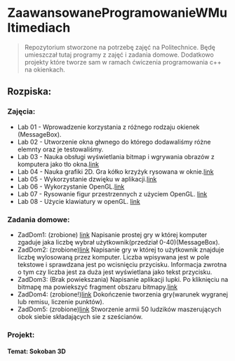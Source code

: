 # ZaawansowaneProgramowanieWMultimediach
>Repozytorium stworzone na potrzebę zajęć na Politechnice. Będę umieszczał tutaj programy z zajęć i zadania domowe. Dodatkowo projekty które tworze sam w ramach ćwiczenia programowania c++ na okienkach.

## Rozpiska:
### Zajęcia:
* Lab 01 - Wprowadzenie korzystania z różnego rodzaju okienek (MessageBox).
* Lab 02 - Utworzenie okna głwnego do którego dodawaliśmy różne elemnty oraz je testowaliśmy. 
* Lab 03 - Nauka obsługi wyświetlania bitmap i wgrywania obrazów z komputera jako tło okna.[link](https://github.com/dawiz147/ZaawansowaneProgramowanieWMultimediach/tree/master/Zajęcia/Lab%2003)
* Lab 04 - Nauka grafiki 2D. Gra kółko krzyżyk rysowana w oknie.[link](https://github.com/dawiz147/ZaawansowaneProgramowanieWMultimediach/tree/master/Zajęcia/Lab%2004)
* Lab 05 - Wykorzystanie dzwięku w aplikacji.[link](https://github.com/dawiz147/ZaawansowaneProgramowanieWMultimediach/tree/master/Zajęcia/Lab%2005)
* Lab 06 - Wykorzystanie OpenGL.[link](https://github.com/dawiz147/ZaawansowaneProgramowanieWMultimediach/tree/master/Zajęcia/Lab%2006)
* Lab 07 - Rysowanie figur przestrzennych z użyciem OpenGL. [link](https://github.com/dawiz147/ZaawansowaneProgramowanieWMultimediach/tree/master/Zajęcia/Lab%2007)
* Lab 08 - Użycie klawiatury w openGL. [link](https://github.com/dawiz147/ZaawansowaneProgramowanieWMultimediach/tree/master/Zajęcia/Lab%2007)
### Zadania domowe:
* ZadDom1: (zrobione) [link](https://github.com/dawiz147/ZaawansowaneProgramowanieWMultimediach/tree/master/ZadDom/ZadDom1)
Napisanie prostej gry w której komputer zgaduje jaka liczbę wybrał użytkownik(przedział 0-40)(MessageBox).
* ZadDom2: (zrobione)[link](https://github.com/dawiz147/ZaawansowaneProgramowanieWMultimediach/tree/master/ZadDom/ZadDom2)
Napisanie gry w której to użytkownik znajduje liczbę wylosowaną przez komputer. Liczba wpisywana jest w pole tekstowe i sprawdzana jest po wcisnięciu przycisku. Informacja zwrotna o tym czy liczba jest za duża jest wyświetlana jako tekst przycisku.
* ZadDom3: (Brak powiekszania)
Napisanie aplikacji lupki. Po kliknięciu na bitmapę ma powiekszyć fragment obszaru bitmapy.[link](https://github.com/dawiz147/ZaawansowaneProgramowanieWMultimediach/tree/master/ZadDom/ZadDom3)
* ZadDom4: (zrobione!)[link](https://github.com/dawiz147/ZaawansowaneProgramowanieWMultimediach/tree/master/ZadDom/ZadDom4)
Dokończenie tworzenia gry(warunek wygranej lub remisu, liczenie punktów).
* ZadDom5: (zrobione)[link](https://github.com/dawiz147/ZaawansowaneProgramowanieWMultimediach/tree/master/ZadDom/ZadDom5)
Stworzenie armii 50 ludzików maszerujących obok siebie składających sie z sześcianów.
### Projekt:
#### Temat: Sokoban 3D
